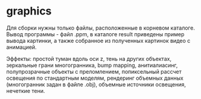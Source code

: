 # graphics
Для сборки нужны только файлы, расположенные в корневом каталоге. Вывод программы - файл .ppm, в каталоге result приведены пример вывода картинки, а также собранное из полученных картинок видео с анимацией. 

Эффекты: простой туман вдоль оси z, тень на других объектах, зеркальные грани многогранника, bump mapping, анитиалиасинг, полупрозрачные объекты с преломлением, попиксельный рассчет освещения по стандартным моделям, рендеринг объемных данных (многогранник задан в файле .obj), объемные источники освещения, нечеткие тени.
